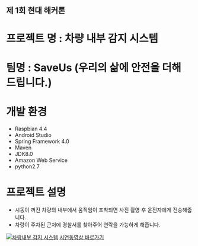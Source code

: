 ## 제 1회 현대 해커톤
# 프로젝트 명 : 차량 내부 감지 시스템
# 팀명 : SaveUs (우리의 삶에 안전을 더해 드립니다.)
# 개발 환경 
* Raspbian 4.4 
* Android Studio
* Spring Framework 4.0
* Maven
* JDK8.0
* Amazon Web Service
* python2.7

# 프로젝트 설명
* 시동이 꺼진 차량의 내부에서 움직임이 포착되면 사진 촬영 후 운전자에게 전송해줍니다.
* 차량이 주차된 근처에 경찰서를 찾아주어 연락을 가능하게 해줍니다.


[![차랑내부 감지 시스템](http://img.youtube.com/vi/g6DI1Go8mjY/0.jpg)](https://youtu.be/g6DI1Go8mjY)
[시연동영상 바로가기](https://youtu.be/g6DI1Go8mjY)
